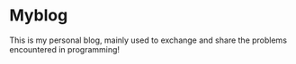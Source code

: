 # Myblog
This is my personal blog, mainly used to exchange and share the problems encountered in programming!
